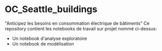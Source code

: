 # OC_Seattle_buildings
"Anticipez les besoins en consommation électrique de bâtiments"
Ce repository contient les notebooks de travail sur projet nommé ci-dessus: 
- Un notebook d'analyse exploratoire
- Un notebook de modélisation
